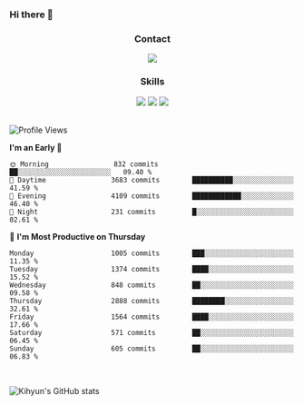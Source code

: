 ### Hi there 👋

<!--
**Key5771/Key5771** is a ✨ _special_ ✨ repository because its `README.md` (this file) appears on your GitHub profile.

Here are some ideas to get you started:

- 🔭 I’m currently working on ...
- 🌱 I’m currently learning ...
- 👯 I’m looking to collaborate on ...
- 🤔 I’m looking for help with ...
- 💬 Ask me about ...
- 📫 How to reach me: ...
- 😄 Pronouns: ...
- ⚡ Fun fact: ...
-->

<h3 align="center">Contact</h3>
<div align="center">
  <a href="mailto:ksj57715@gmail.com"><img src="https://img.shields.io/badge/Gmail-D14836?style=for-the-badge&logo=gmail&logoColor=white"/></a>
</div>

<h3 align="center">Skills</h3>
<div align="center">
  <img src="https://img.shields.io/badge/iOS-000000?style=for-the-badge&logo=ios&logoColor=white"/>
  <img src="https://img.shields.io/badge/Swift-FA7343?style=for-the-badge&logo=swift&logoColor=white"/>
  <img src="https://img.shields.io/badge/Xcode-007ACC?style=for-the-badge&logo=Xcode&logoColor=white"/>
</div>

<br>

<!--START_SECTION:waka-->
![Profile Views](http://img.shields.io/badge/Profile%20Views-0-blue)

**I'm an Early 🐤** 

```text
🌞 Morning                832 commits         ██░░░░░░░░░░░░░░░░░░░░░░░   09.40 % 
🌆 Daytime                3683 commits        ██████████░░░░░░░░░░░░░░░   41.59 % 
🌃 Evening                4109 commits        ████████████░░░░░░░░░░░░░   46.40 % 
🌙 Night                  231 commits         █░░░░░░░░░░░░░░░░░░░░░░░░   02.61 % 
```
📅 **I'm Most Productive on Thursday** 

```text
Monday                   1005 commits        ███░░░░░░░░░░░░░░░░░░░░░░   11.35 % 
Tuesday                  1374 commits        ████░░░░░░░░░░░░░░░░░░░░░   15.52 % 
Wednesday                848 commits         ██░░░░░░░░░░░░░░░░░░░░░░░   09.58 % 
Thursday                 2888 commits        ████████░░░░░░░░░░░░░░░░░   32.61 % 
Friday                   1564 commits        ████░░░░░░░░░░░░░░░░░░░░░   17.66 % 
Saturday                 571 commits         ██░░░░░░░░░░░░░░░░░░░░░░░   06.45 % 
Sunday                   605 commits         ██░░░░░░░░░░░░░░░░░░░░░░░   06.83 % 
```



<!--END_SECTION:waka-->

<br>


![Kihyun's GitHub stats](https://github-readme-stats.vercel.app/api?username=key5771&show_icons=true&theme=radical)

